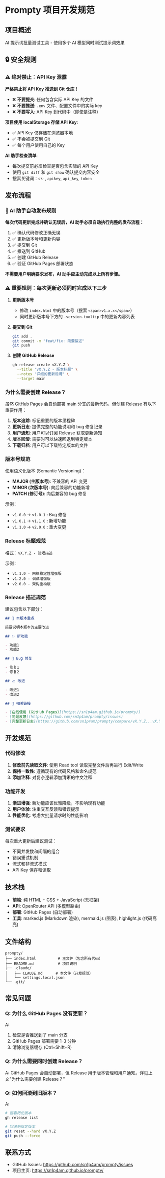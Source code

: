 # Prompty 项目开发规范

## 项目概述
AI 提示词批量测试工具 - 使用多个 AI 模型同时测试提示词效果

## 🔒 安全规则

### ⚠️ 绝对禁止：API Key 泄露

**严格禁止将 API Key 推送到 Git 仓库！**

- ❌ **不要提交**: 任何包含实际 API Key 的文件
- ❌ **不要推送**: `.env` 文件、配置文件中的实际 key
- ❌ **不要写入**: API Key 到代码中（即使是注释）

**项目使用 localStorage 存储 API Key**:
- ✅ API Key 仅存储在浏览器本地
- ✅ 不会被提交到 Git
- ✅ 每个用户使用自己的 Key

**AI 助手检查清单**:
- 每次提交前必须检查是否包含实际的 API Key
- 使用 `git diff` 和 `git show` 确认提交内容安全
- 搜索关键词：`sk-`, `apikey`, `api_key`, `token`

## 发布流程

### 🤖 AI 助手自动发布规则

**每次代码更新完成并确认无误后，AI 助手必须自动执行完整的发布流程：**

1. ✅ 确认代码修改正确无误
2. ✅ 更新版本号和更新内容
3. ✅ 提交到 Git
4. ✅ 推送到 GitHub
5. ✅ 创建 GitHub Release
6. ✅ 验证 GitHub Pages 部署状态

**不需要用户明确要求发布，AI 助手应主动完成以上所有步骤。**

### ⚠️ 重要规则：每次更新必须同时完成以下三步

1. **更新版本号**
   - 修改 `index.html` 中的版本号（搜索 `<span>v1.x.x</span>`）
   - 同时更新版本号下方的 `.version-tooltip` 中的更新内容列表

2. **提交到 Git**
   ```bash
   git add .
   git commit -m "feat/fix: 简要描述"
   git push
   ```

3. **创建 GitHub Release**
   ```bash
   gh release create vX.Y.Z \
     --title "vX.Y.Z - 版本标题" \
     --notes "详细的更新说明" \
     --target main
   ```

### 为什么需要创建 Release？

虽然 GitHub Pages 会自动部署 main 分支的最新代码，但创建 Release 有以下重要作用：

1. **版本追踪**: 标记重要的版本里程碑
2. **更新日志**: 提供完整的功能说明和 bug 修复记录
3. **用户通知**: 用户可以订阅 Release 获取更新通知
4. **版本回滚**: 需要时可以快速回退到特定版本
5. **下载归档**: 用户可以下载特定版本的文件

### 版本号规范

使用语义化版本 (Semantic Versioning)：

- **MAJOR (主版本号)**: 不兼容的 API 变更
- **MINOR (次版本号)**: 向后兼容的功能新增
- **PATCH (修订号)**: 向后兼容的 bug 修复

示例：
- `v1.0.0` → `v1.0.1` : Bug 修复
- `v1.0.1` → `v1.1.0` : 新增功能
- `v1.1.0` → `v2.0.0` : 重大变更

### Release 标题规范

格式：`vX.Y.Z - 简短描述`

示例：
- `v1.1.0 - 网络稳定性增强版`
- `v1.2.0 - 调试增强版`
- `v2.0.0 - 架构重构版`

### Release 描述规范

建议包含以下部分：

```markdown
## 🎯 本版本重点

简要说明本版本的主要改进

## ✨ 新功能

- 功能1
- 功能2

## 🐛 Bug 修复

- 修复1
- 修复2

## 📈 改进

- 改进1
- 改进2

## 📖 相关链接

- [在线使用 (GitHub Pages)](https://sn1p4am.github.io/prompty/)
- [问题反馈](https://github.com/sn1p4am/prompty/issues)
- [完整更新日志](https://github.com/sn1p4am/prompty/compare/vX.Y.Z...vX.Y.Z)
```

## 开发规范

### 代码修改

1. **修改前先读取文件**: 使用 Read tool 读取完整文件后再进行 Edit/Write
2. **保持一致性**: 遵循现有的代码风格和命名规范
3. **添加注释**: 对复杂逻辑添加清晰的中文注释

### 功能开发

1. **渐进增强**: 新功能应该优雅降级，不影响现有功能
2. **用户体验**: 注重交互反馈和错误提示
3. **性能优化**: 考虑大批量请求时的性能影响

### 测试要求

每次重大更新后建议测试：
- 不同并发数和间隔的组合
- 错误重试机制
- 流式和非流式模式
- API Key 保存和读取

## 技术栈

- **前端**: 纯 HTML + CSS + JavaScript (无框架)
- **API**: OpenRouter API (多模型路由)
- **部署**: GitHub Pages (自动部署)
- **工具**: marked.js (Markdown 渲染), mermaid.js (图表), highlight.js (代码高亮)

## 文件结构

```
prompty/
├── index.html          # 主文件（包含所有代码）
├── README.md           # 项目说明
├── .claude/
│   ├── CLAUDE.md      # 本文件（开发规范）
│   └── settings.local.json
└── .git/
```

## 常见问题

### Q: 为什么 GitHub Pages 没有更新？

A:
1. 检查是否推送到了 main 分支
2. GitHub Pages 部署需要 1-3 分钟
3. 清除浏览器缓存 (Ctrl+Shift+R)

### Q: 为什么需要同时创建 Release？

A: GitHub Pages 会自动部署，但 Release 用于版本管理和用户通知。详见上文"为什么需要创建 Release？"

### Q: 如何回滚到旧版本？

A:
```bash
# 查看历史版本
gh release list

# 回滚到指定版本
git reset --hard vX.Y.Z
git push --force
```

## 联系方式

- GitHub Issues: https://github.com/sn1p4am/prompty/issues
- 项目主页: https://sn1p4am.github.io/prompty/
